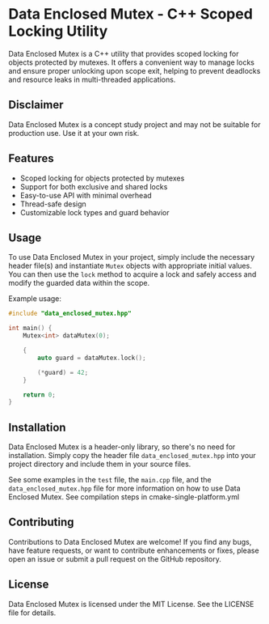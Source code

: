 # Data Enclosed Mutex - C++ Scoped Locking Utility

Data Enclosed Mutex is a C++ utility that provides scoped locking for objects protected by mutexes. It offers a convenient way to manage locks and ensure proper unlocking upon scope exit, helping to prevent deadlocks and resource leaks in multi-threaded applications.

## Disclaimer
Data Enclosed Mutex is a concept study project and may not be suitable for production use. Use it at your own risk.

## Features

- Scoped locking for objects protected by mutexes
- Support for both exclusive and shared locks
- Easy-to-use API with minimal overhead
- Thread-safe design
- Customizable lock types and guard behavior

## Usage

To use Data Enclosed Mutex in your project, simply include the necessary header file(s) and instantiate `Mutex` objects with appropriate initial values. You can then use the `lock` method to acquire a lock and safely access and modify the guarded data within the scope.

Example usage:

```cpp
#include "data_enclosed_mutex.hpp"

int main() {
    Mutex<int> dataMutex(0);

    {
        auto guard = dataMutex.lock();

        (*guard) = 42;
    }

    return 0;
}
```

## Installation
Data Enclosed Mutex is a header-only library, so there's no need for installation. Simply copy the header file `data_enclosed_mutex.hpp` into your project directory and include them in your source files.

See some examples in the `test` file, the `main.cpp` file, and the `data_enclosed_mutex.hpp` file for more information on how to use Data Enclosed Mutex.
See compilation steps in cmake-single-platform.yml

## Contributing
Contributions to Data Enclosed Mutex are welcome! If you find any bugs, have feature requests, or want to contribute enhancements or fixes, please open an issue or submit a pull request on the GitHub repository.

## License
Data Enclosed Mutex is licensed under the MIT License. See the LICENSE file for details.
